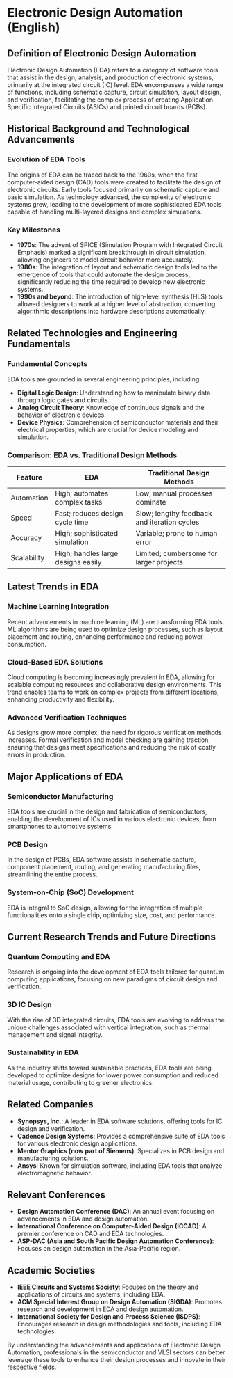 # Electronic Design Automation (English)

## Definition of Electronic Design Automation

Electronic Design Automation (EDA) refers to a category of software tools that assist in the design, analysis, and production of electronic systems, primarily at the integrated circuit (IC) level. EDA encompasses a wide range of functions, including schematic capture, circuit simulation, layout design, and verification, facilitating the complex process of creating Application Specific Integrated Circuits (ASICs) and printed circuit boards (PCBs).

## Historical Background and Technological Advancements

### Evolution of EDA Tools

The origins of EDA can be traced back to the 1960s, when the first computer-aided design (CAD) tools were created to facilitate the design of electronic circuits. Early tools focused primarily on schematic capture and basic simulation. As technology advanced, the complexity of electronic systems grew, leading to the development of more sophisticated EDA tools capable of handling multi-layered designs and complex simulations.

### Key Milestones

- **1970s**: The advent of SPICE (Simulation Program with Integrated Circuit Emphasis) marked a significant breakthrough in circuit simulation, allowing engineers to model circuit behavior more accurately.
- **1980s**: The integration of layout and schematic design tools led to the emergence of tools that could automate the design process, significantly reducing the time required to develop new electronic systems.
- **1990s and beyond**: The introduction of high-level synthesis (HLS) tools allowed designers to work at a higher level of abstraction, converting algorithmic descriptions into hardware descriptions automatically.

## Related Technologies and Engineering Fundamentals

### Fundamental Concepts

EDA tools are grounded in several engineering principles, including:

- **Digital Logic Design**: Understanding how to manipulate binary data through logic gates and circuits.
- **Analog Circuit Theory**: Knowledge of continuous signals and the behavior of electronic devices.
- **Device Physics**: Comprehension of semiconductor materials and their electrical properties, which are crucial for device modeling and simulation.

### Comparison: EDA vs. Traditional Design Methods

| Feature              | EDA                               | Traditional Design Methods                    |
|---------------------|-----------------------------------|----------------------------------------------|
| Automation           | High; automates complex tasks     | Low; manual processes dominate                |
| Speed                | Fast; reduces design cycle time   | Slow; lengthy feedback and iteration cycles   |
| Accuracy             | High; sophisticated simulation     | Variable; prone to human error                |
| Scalability          | High; handles large designs easily | Limited; cumbersome for larger projects       |

## Latest Trends in EDA

### Machine Learning Integration

Recent advancements in machine learning (ML) are transforming EDA tools. ML algorithms are being used to optimize design processes, such as layout placement and routing, enhancing performance and reducing power consumption. 

### Cloud-Based EDA Solutions

Cloud computing is becoming increasingly prevalent in EDA, allowing for scalable computing resources and collaborative design environments. This trend enables teams to work on complex projects from different locations, enhancing productivity and flexibility.

### Advanced Verification Techniques

As designs grow more complex, the need for rigorous verification methods increases. Formal verification and model checking are gaining traction, ensuring that designs meet specifications and reducing the risk of costly errors in production.

## Major Applications of EDA

### Semiconductor Manufacturing

EDA tools are crucial in the design and fabrication of semiconductors, enabling the development of ICs used in various electronic devices, from smartphones to automotive systems.

### PCB Design

In the design of PCBs, EDA software assists in schematic capture, component placement, routing, and generating manufacturing files, streamlining the entire process.

### System-on-Chip (SoC) Development

EDA is integral to SoC design, allowing for the integration of multiple functionalities onto a single chip, optimizing size, cost, and performance.

## Current Research Trends and Future Directions

### Quantum Computing and EDA

Research is ongoing into the development of EDA tools tailored for quantum computing applications, focusing on new paradigms of circuit design and verification.

### 3D IC Design

With the rise of 3D integrated circuits, EDA tools are evolving to address the unique challenges associated with vertical integration, such as thermal management and signal integrity.

### Sustainability in EDA

As the industry shifts toward sustainable practices, EDA tools are being developed to optimize designs for lower power consumption and reduced material usage, contributing to greener electronics.

## Related Companies

- **Synopsys, Inc.**: A leader in EDA software solutions, offering tools for IC design and verification.
- **Cadence Design Systems**: Provides a comprehensive suite of EDA tools for various electronic design applications.
- **Mentor Graphics (now part of Siemens)**: Specializes in PCB design and manufacturing solutions.
- **Ansys**: Known for simulation software, including EDA tools that analyze electromagnetic behavior.

## Relevant Conferences

- **Design Automation Conference (DAC)**: An annual event focusing on advancements in EDA and design automation.
- **International Conference on Computer-Aided Design (ICCAD)**: A premier conference on CAD and EDA technologies.
- **ASP-DAC (Asia and South Pacific Design Automation Conference)**: Focuses on design automation in the Asia-Pacific region.

## Academic Societies

- **IEEE Circuits and Systems Society**: Focuses on the theory and applications of circuits and systems, including EDA.
- **ACM Special Interest Group on Design Automation (SIGDA)**: Promotes research and development in EDA and design automation.
- **International Society for Design and Process Science (ISDPS)**: Encourages research in design methodologies and tools, including EDA technologies.

By understanding the advancements and applications of Electronic Design Automation, professionals in the semiconductor and VLSI sectors can better leverage these tools to enhance their design processes and innovate in their respective fields.